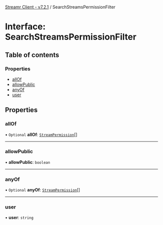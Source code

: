 [Streamr Client - v7.2.1](../README.md) / SearchStreamsPermissionFilter

# Interface: SearchStreamsPermissionFilter

## Table of contents

### Properties

- [allOf](SearchStreamsPermissionFilter.md#allof)
- [allowPublic](SearchStreamsPermissionFilter.md#allowpublic)
- [anyOf](SearchStreamsPermissionFilter.md#anyof)
- [user](SearchStreamsPermissionFilter.md#user)

## Properties

### allOf

• `Optional` **allOf**: [`StreamPermission`](../enums/StreamPermission.md)[]

___

### allowPublic

• **allowPublic**: `boolean`

___

### anyOf

• `Optional` **anyOf**: [`StreamPermission`](../enums/StreamPermission.md)[]

___

### user

• **user**: `string`
